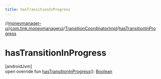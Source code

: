 ```yaml
---
title: hasTransitionInProgress
---
```

//[moneymanager-ui](../../../index.html)/[com.tink.moneymanagerui](../index.html)/[TransitionCoordinatorImpl](index.html)/[hasTransitionInProgress](has-transition-in-progress.html)



# hasTransitionInProgress



[androidJvm]\
open override fun [hasTransitionInProgress](has-transition-in-progress.html)(): [Boolean](https://kotlinlang.org/api/latest/jvm/stdlib/kotlin/-boolean/index.html)




